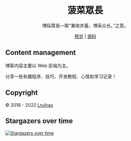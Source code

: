 <h1 align="center">菠菜眾長</h1>

<div align="center">
博採眾長—取“兼收并蓄，博采众长。”之意。

[预览](https://lruihao.github.io/) | [源码](https://github.com/Lruihao/hugo-blog)
</div>

## Content management

博客内容主要以 Web 前端为主。

分享一些有趣程序、技巧、开发教程、心情和学习记录！

## Copyright

:copyright: 2018 - 2022 [Lruihao](https://github.com/Lruihao)

## Stargazers over time

[![Stargazers over time](https://starchart.cc/Lruihao/lruihao.github.io.svg)](https://starchart.cc/Lruihao/lruihao.github.io)